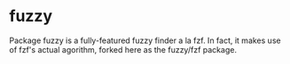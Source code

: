 # fuzzy

Package fuzzy is a fully-featured fuzzy finder a la fzf. In fact, it makes use of fzf's actual agorithm, forked here as the fuzzy/fzf package.

